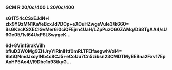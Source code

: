 #### GCM R 20/0c/400 L 20/0c/400
**sG1T54cCSxEJdN+l**<br/>**zlx9Y9zMN1KaYeBcxJd7DOp+eXOuHZwgeVuIe3/k660=**<br/>**BsGKzcKSXEClGvMer6i0ciQFEjrn4UaH/LZpPuzO60ZAMq/DS8TgAA4/sU6Ge05/1vl64UxPSLSwygeK...**<br/><br/>
**6d+8VinfSrakViIh**<br/>**bfluD3W0Mg9ZHJryYlRlnlHtf0mRLTFElfaegwhVxl4=**<br/>**9btiQNmdJxoylNb4c8CJ5+eCoUu7Cn5zibsn23CMDTMyEEBna2Fxv17EpAxHP5Ao4//l9Dbc1n93tkyG...**